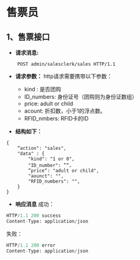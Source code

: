 # 售票员

## 1、售票接口
+ **请求消息:**
```
    POST admin/salesclerk/sales HTTP/1.1
```

+ **请求参数：**
http请求需要携带以下参数：
    + kind : 是否团购
    + ID_numbers: 身份证号（团购则为身份证数组）
    + price: adult or child
    + acount: 折扣数，小于1的浮点数。
    + RFID_nmbers: RFID卡的ID

+ **结构如下：**
```
{
    “action": "sales",
    "data" : {
        "kind": "1 or 0",
        "ID_number": ”“，
        ”price“: "adult or child",
        "aounct": "",
        "RFID_numbers": "",
    }
}
```
+ **响应消息**
成功：
``` python
HTTP/1.1 200 success
Content-Type: application/json
```
失败：
```python
HTTP/1.1 200 error
Content-Type: application/json
```

